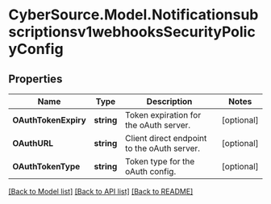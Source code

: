 # CyberSource.Model.Notificationsubscriptionsv1webhooksSecurityPolicyConfig
## Properties

Name | Type | Description | Notes
------------ | ------------- | ------------- | -------------
**OAuthTokenExpiry** | **string** | Token expiration for the oAuth server. | [optional] 
**OAuthURL** | **string** | Client direct endpoint to the oAuth server. | [optional] 
**OAuthTokenType** | **string** | Token type for the oAuth config. | [optional] 

[[Back to Model list]](../README.md#documentation-for-models) [[Back to API list]](../README.md#documentation-for-api-endpoints) [[Back to README]](../README.md)

